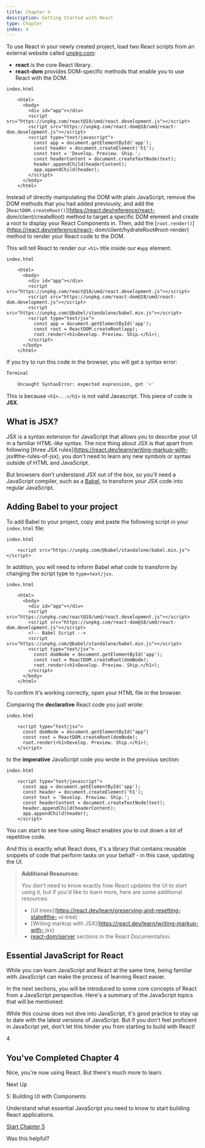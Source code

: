 ```yaml
---
title: Chapter 4
description: Getting Started with React
type: Chapter
index: 4
---
```


To use React in your newly created project, load two React scripts from an
external website called [unpkg.com](https://unpkg.com/):

- **react** is the core React library.
- **react-dom** provides DOM-specific methods that enable you to use React with the DOM.

```tsx
index.html

    <html>
      <body>
        <div id="app"></div>
        <script src="https://unpkg.com/react@18/umd/react.development.js"></script>
        <script src="https://unpkg.com/react-dom@18/umd/react-dom.development.js"></script>
        <script type="text/javascript">
          const app = document.getElementById('app');
          const header = document.createElement('h1');
          const text = 'Develop. Preview. Ship.';
          const headerContent = document.createTextNode(text);
          header.appendChild(headerContent);
          app.appendChild(header);
        </script>
      </body>
    </html>
```

Instead of directly manipulating the DOM with plain JavaScript, remove the DOM
methods that you had added previously, and add the
[`ReactDOM.createRoot()`](https://react.dev/reference/react-
dom/client/createRoot) method to target a specific DOM element and create a
root to display your React Components in. Then, add the
[`root.render()`](https://react.dev/reference/react-
dom/client/hydrateRoot#root-render) method to render your React code to the
DOM.

This will tell React to render our `<h1>` title inside our `#app` element.

```tsx
index.html

    <html>
      <body>
        <div id="app"></div>
        <script src="https://unpkg.com/react@18/umd/react.development.js"></script>
        <script src="https://unpkg.com/react-dom@18/umd/react-dom.development.js"></script>
        <script src="https://unpkg.com/@babel/standalone/babel.min.js"></script>
        <script type="text/jsx">
          const app = document.getElementById('app');
          const root = ReactDOM.createRoot(app);
          root.render(<h1>Develop. Preview. Ship.</h1>);
        </script>
      </body>
    </html>
```

If you try to run this code in the browser, you will get a syntax error:

```bash
Terminal

    Uncaught SyntaxError: expected expression, got '<'
```

This is because `<h1>...</h1>` is not valid Javascript. This piece of code is
**JSX**.

## What is JSX?

JSX is a syntax extension for JavaScript that allows you to describe your UI
in a familiar _HTML-like_ syntax. The nice thing about JSX is that apart from
following [three JSX rules](https://react.dev/learn/writing-markup-with-
jsx#the-rules-of-jsx), you don't need to learn any new symbols or syntax
outside of HTML and JavaScript.

But browsers don't understand JSX out of the box, so you'll need a JavaScript
compiler, such as a [Babel](https://babeljs.io/), to transform your JSX code
into regular JavaScript.

## Adding Babel to your project

To add Babel to your project, copy and paste the following script in your
`index.html` file:

```tsx
index.html

    <script src="https://unpkg.com/@babel/standalone/babel.min.js"></script>
```

In addition, you will need to inform Babel what code to transform by changing
the script type to `type=text/jsx`.

```tsx
index.html

    <html>
      <body>
        <div id="app"></div>
        <script src="https://unpkg.com/react@18/umd/react.development.js"></script>
        <script src="https://unpkg.com/react-dom@18/umd/react-dom.development.js"></script>
        <!-- Babel Script -->
        <script src="https://unpkg.com/@babel/standalone/babel.min.js"></script>
        <script type="text/jsx">
          const domNode = document.getElementById('app');
          const root = ReactDOM.createRoot(domNode);
          root.render(<h1>Develop. Preview. Ship.</h1>);
        </script>
      </body>
    </html>
```

To confirm it's working correctly, open your HTML file in the browser.

Comparing the **declarative** React code you just wrote:

```tsx
index.html

    <script type="text/jsx">
      const domNode = document.getElementById("app")
      const root = ReactDOM.createRoot(domNode);
      root.render(<h1>Develop. Preview. Ship.</h1>);
    </script>
```

to the **imperative** JavaScript code you wrote in the previous section:

```tsx
index.html

    <script type="text/javascript">
      const app = document.getElementById('app');
      const header = document.createElement('h1');
      const text = 'Develop. Preview. Ship.';
      const headerContent = document.createTextNode(text);
      header.appendChild(headerContent);
      app.appendChild(header);
    </script>
```

You can start to see how using React enables you to cut down a lot of
repetitive code.

And this is exactly what React does, it's a library that contains reusable
snippets of code that perform tasks on your behalf - in this case, updating
the UI.

> **Additional Resources:**
>
> You don't need to know exactly how React updates the UI to start using it,
> but if you'd like to learn more, here are some additional resources:
>
> - [UI trees](https://react.dev/learn/preserving-and-resetting-state#the-
>   ui-tree)
> - [Writing markup with JSX](https://react.dev/learn/writing-markup-with-
>   jsx)
> - [react-dom/server](https://react.dev/reference/react-dom/server)
>   sections in the React Documentation.

## Essential JavaScript for React

While you can learn JavaScript and React at the same time, being familiar with
JavaScript can make the process of learning React easier.

In the next sections, you will be introduced to some core concepts of React
from a JavaScript perspective. Here's a summary of the JavaScript topics that
will be mentioned:

While this course does not dive into JavaScript, it's good practice to stay up
to date with the latest versions of JavaScript. But if you don't feel
proficient in JavaScript yet, don't let this hinder you from starting to build
with React!

4

## You've Completed Chapter 4

Nice, you're now using React. But there's much more to learn.

Next Up

5: Building UI with Components

Understand what essential JavaScript you need to know to start building React
applications.

[Start Chapter 5](/learn/react-foundations/building-ui-with-components)

Was this helpful?

